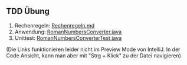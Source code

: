 ## TDD Übung

1. Rechenregeln: [Rechenregeln.md](Rechenregeln)
2. Anwendung: [RomanNumbersConverter.java](code/src/main/java/com/tdd/RomanNumbersConverter.java) 
3. Unittest: [RomanNumbersConverterTest.java](code/src/test/java/com/tdd/RomanNumbersConverterTest.java)

(Die Links funktionieren leider nicht im Preview Mode von IntelliJ. In der Code Ansicht, kann man aber mit "Strg + Klick" zu der Datei navigieren)